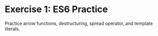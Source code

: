 # Exercise 1: ES6 Practice
Practice arrow functions, destructuring, spread operator, and template literals.
